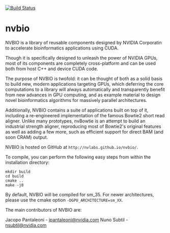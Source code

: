 [![Build Status](https://travis-ci.com/vmiheer/nvbio.svg?branch=master)](https://travis-ci.com/vmiheer/nvbio)

nvbio
=====

NVBIO is a library of reusable components designed by NVIDIA Corporatin to
accelerate bioinformatics applications using CUDA.

Though it is specifically designed to unleash the power of NVIDIA GPUs, most of
its components are completely cross-platform and can be used both from host C++
and device CUDA code.

The purpose of NVBIO is twofold: it can be thought of both as a solid basis to
build new, modern applications targeting GPUs, which deferring the core
computations to a library will always automatically and transparently benefit
from new advances in GPU computing, and as example material to design novel
bioinformatics algorithms for massively parallel architectures.

Additionally, NVBIO contains a suite of applications built on top of it,
including a re-engineered implementation of the famous Bowtie2 short read
aligner. Unlike many prototypes, nvBowtie is an attempt to build an industrial
strength aligner, reproducing most of Bowtie2's original features as well as
adding a few more, such as efficient support for direct BAM (and soon CRAM)
output.


NVBIO is hosted on GitHub at `http://nvlabs.github.io/nvbio/`.

To compile, you can perform the following easy steps from within the
installation directory:

    mkdir build
    cd build
    cmake ..
    make -j8
  
By default, NVBIO will be compiled for sm_35. For newer architectures, please
use the cmake option `-DGPU_ARCHITECTURE=sm_XX`.

The main contributors of NVBIO are:

  Jacopo Pantaleoni  -  jpantaleoni@nvidia.com
  Nuno Subtil        -  nsubtil@nvidia.com
